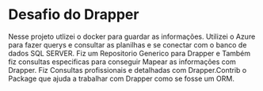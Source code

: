 # Desafio do Drapper

Nesse projeto utlizei o docker para guardar as informações.
Utilizei o Azure para fazer querys e consultar as planilhas e se conectar com o banco de dados SQL SERVER.
Fiz um Repositorio Generico para Drapper e Também fiz consultas especificas para conseguir Mapear as informações com Drapper.
Fiz Consultas profissionais e detalhadas com Drapper.Contrib o Package que ajuda a trabalhar com Drapper como se fosse um ORM.